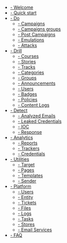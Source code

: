 * [- Welcome](welcome.md "Welcome Page")
* [- Quick start](getting-started.md "Quick Start")
* [- Do](modules/do/do.md "Do")
    - [- Campaigns](modules/do/campaign.md "campaign")
        <!-- - [- Main Page](do/campaign?id=main-page "campaign") -->
    - [- Campaigns groups](modules/do/campaign_group.md "Campaigns groups")
    - [- Post Campaigns](modules/do/post_campaign.md "Post Campaigns")
    - [- Emulations](modules/do/emulation.md "Emulations")
    - [- Attacks]()
* [- Drill](modules/drill/drill.md "Drill")
    - [- Courses](modules/drill/courses.md "Courses")
    - [- Stories](modules/drill/stories.md "Stories")
    - [- Tracks](modules/drill/tracks.md "Tracks")
    - [- Categories](modules/drill/categories.md "Categories")
    - [- Groups](modules/drill/groups.md "Groups")
    - [- Announcements](modules/drill/announcements.md "Announcements")
    - [- Users](modules/drill/users.md "Users")
    - [- Badges](modules/drill/badges.md "Badges")
    - [- Policies](modules/drill/policies.md "Policies")
    - [- Content Logs](modules/drill/content_log.md "Content Logs")
* [- Detect](modules/detect/detect.md "Detect")
    - [- Analyzed Emails](modules/detect/analyzed_emails.md "Analyzed Emails")
    - [- Leaked Credentials](modules/detect/leaked_credentials.md "Leaked Credentials")
    - [- IOC](modules/detect/ioc.md "IOC")
    - [- Response](modules/detect/response.md "Response")
* [- Analytics](modules/analytics/analytics.md "Analytics")
    - [- Reports](modules/analytics/reports.md "Reports")
    - [- Trackers](modules/analytics/trackers.md "Trackers")
    - [- Credentials](modules/analytics/credentials.md "Credentials")
* [- Utilities](modules/utilities/utilities.md "Utilities")
    - [- Target](modules/utilities/target.md "Target")
    - [- Pages](modules/utilities/pages.md "Pages")
    - [- Templates](modules/utilities/templates.md "Templates")
    - [- Sender](modules/utilities/sender.md "Sender")
* [- Platform](detect.md "Platform")
    - [- Users]()
    - [- Entity]()
    - [- Tickets]()
    - [- Files]()
    - [- Logs]()
    - [- Tasks]()
    - [- Stores]()
    - [- Email Services]()
* [- FAQ](FAQ.md "FAQ")